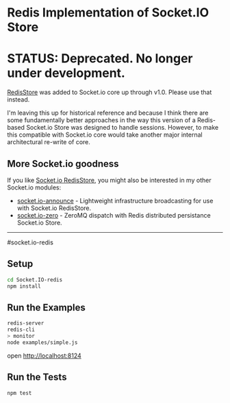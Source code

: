 Redis Implementation of Socket.IO Store
=======================================

# STATUS: Deprecated. No longer under development.

[RedisStore](https://github.com/LearnBoost/socket.io/blob/0.9/lib/socket.io.js#L129-L135) was added to Socket.io core up through v1.0. Please use that instead.

I'm leaving this up for historical reference and because I think there are some fundamentally better approaches in the way this version of a Redis-based Socket.io Store was designed to handle sessions. However, to make this compatible with Socket.io core would take another major internal architectural re-write of core.

## More Socket.io goodness

If you like [Socket.io RedisStore](https://github.com/LearnBoost/socket.io/blob/0.9/lib/stores/redis.js), you might also be interested in my other Socket.io modules:

* [socket.io-announce](https://github.com/dshaw/socket.io-announce) - Lightweight infrastructure broadcasting for use with Socket.io RedisStore.
* [socket.io-zero](https://github.com/dshaw/socket.io-zero) - ZeroMQ dispatch with Redis distributed persistance Socket.io Store. 


--------------------------------

#socket.io-redis

Setup
----------------

```bash
cd Socket.IO-redis
npm install
```

Run the Examples
----------------

```bash
redis-server
redis-cli
> monitor
node examples/simple.js
```

open [http://localhost:8124](http://localhost:8124)

Run the Tests
----------------

```bash
npm test
```
